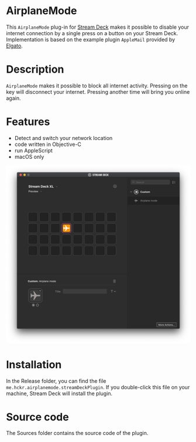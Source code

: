 # AirplaneMode

This `AirplaneMode` plug-in for [Stream Deck](https://www.elgato.com/gaming/stream-deck) makes it possible to disable your internet connection by a single press on a button on your Stream Deck.
Implementation is based on the example plugin `AppleMail` provided by [Elgato](https://github.com/elgatosf/streamdeck-applemail).


# Description

`AirplaneMode` makes it possible to block all internet activity. Pressing on the key will disconnect your internet. Pressing another time will bring you online again.


# Features

- Detect and switch your network location
- code written in Objective-C
- run AppleScript
- macOS only

![](screenshot.png)


# Installation

In the Release folder, you can find the file `me.hckr.airplanemode.streamDeckPlugin`. If you double-click this file on your machine, Stream Deck will install the plugin.


# Source code

The Sources folder contains the source code of the plugin.
